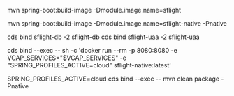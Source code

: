 
mvn spring-boot:build-image -Dmodule.image.name=sflight

mvn spring-boot:build-image -Dmodule.image.name=sflight-native -Pnative

cds bind sflight-db -2 sflight-db
cds bind sflight-uaa -2 sflight-uaa

cds bind --exec -- sh -c 'docker run --rm -p 8080:8080 -e VCAP_SERVICES="$VCAP_SERVICES" -e "SPRING_PROFILES_ACTIVE=cloud" sflight-native:latest'


SPRING_PROFILES_ACTIVE=cloud cds bind --exec -- mvn clean package -Pnative
